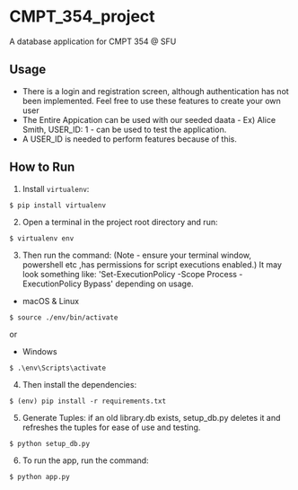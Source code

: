 # CMPT_354_project
A database application for CMPT 354 @ SFU

## Usage
  - There is a login and registration screen, although authentication has not been implemented. Feel free to use these features to create your own user
  - The Entire Appication can be used with our seeded daata - Ex) Alice Smith, USER_ID: 1 - can be used to test the application. 
  - A USER_ID is needed to perform features because of this. 

## How to Run
1. Install `virtualenv`:
```
$ pip install virtualenv
```

2. Open a terminal in the project root directory and run:
```
$ virtualenv env
```

3. Then run the command: (Note -  ensure your terminal window, powershell etc ,has permissions for script executions enabled.) It may look something like: 'Set-ExecutionPolicy -Scope Process -ExecutionPolicy Bypass' depending on usage.
- macOS & Linux
```
$ source ./env/bin/activate
```
or
- Windows
```
$ .\env\Scripts\activate
```

4. Then install the dependencies:
```
$ (env) pip install -r requirements.txt
```

5. Generate Tuples: if an old library.db exists, setup_db.py deletes it and refreshes the tuples for ease of use and testing.
```
$ python setup_db.py
```

6. To run the app, run the command:
```
$ python app.py
```

